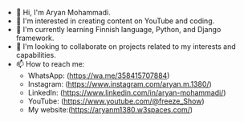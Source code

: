 - 👋 Hi, I'm Aryan Mohammadi.
- 👀 I'm interested in creating content on YouTube and coding.
- 🌱 I'm currently learning Finnish language, Python, and Django framework.
- 💞️ I'm looking to collaborate on projects related to my interests and capabilities.
- 📫 How to reach me:
   - WhatsApp: (https://wa.me/358415707884)
   - Instagram: (https://www.instagram.com/aryan.m.1380/)
   - LinkedIn: (https://www.linkedin.com/in/aryan-mohammadi/)
   - YouTube: (https://www.youtube.com/@freeze_Show)
   - My website:(https://aryanm1380.w3spaces.com/)

<!---
[AryanM1380/AryanM1380](https://github.com/AryanM1380/AryanM1380) is a ✨ special ✨ repository because its `README.md` (this file) appears on your GitHub profile.
You can click the Preview link to take a look at your changes.
--->
